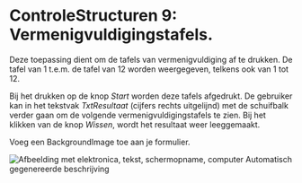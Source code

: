 # ControleStructuren 9: Vermenigvuldigingstafels. 

Deze toepassing dient om de tafels van vermenigvuldiging af te drukken.
De tafel van 1 t.e.m. de tafel van 12 worden weergegeven, telkens ook
van 1 tot 12.

Bij het drukken op de knop *Start* worden deze tafels afgedrukt. De
gebruiker kan in het tekstvak *TxtResultaat* (cijfers rechts uitgelijnd)
met de schuifbalk verder gaan om de volgende vermenigvuldigingstafels te
zien. Bij het klikken van de knop *Wissen*, wordt het resultaat weer
leeggemaakt.

Voeg een BackgroundImage toe aan je formulier.

![Afbeelding met elektronica, tekst, schermopname, computer Automatisch
gegenereerde
beschrijving](./media/image1.png)